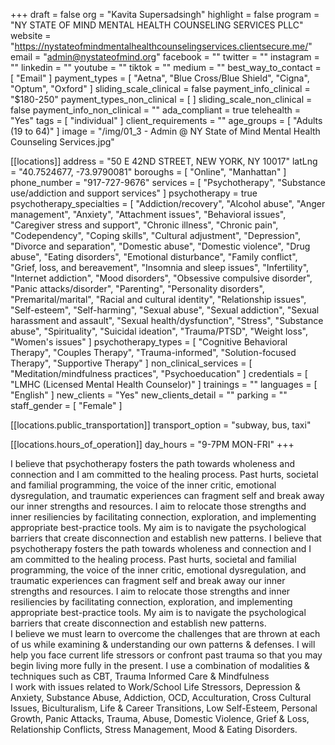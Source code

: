 +++
draft = false
org = "Kavita Supersadsingh"
highlight = false
program = "NY STATE OF MIND MENTAL HEALTH COUNSELING SERVICES PLLC"
website = "https://nystateofmindmentalhealthcounselingservices.clientsecure.me/"
email = "admin@nystateofmind.org"
facebook = ""
twitter = ""
instagram = ""
linkedin = ""
youtube = ""
tiktok = ""
medium = ""
best_way_to_contact = [ "Email" ]
payment_types = [
  "Aetna",
  "Blue Cross/Blue Shield",
  "Cigna",
  "Optum",
  "Oxford"
]
sliding_scale_clinical = false
payment_info_clinical = "$180-250"
payment_types_non_clinical = [ ]
sliding_scale_non_clinical = false
payment_info_non_clinical = ""
ada_compliant = true
telehealth = "Yes"
tags = [ "individual" ]
client_requirements = ""
age_groups = [ "Adults (19 to 64)" ]
image = "/img/01_3 - Admin @ NY State of Mind Mental Health Counseling Services.jpg"

[[locations]]
address = "50 E 42ND STREET, NEW YORK, NY 10017"
latLng = "40.7524677, -73.9790081"
boroughs = [ "Online", "Manhattan" ]
phone_number = "917-727-9676"
services = [
  "Psychotherapy",
  "Substance use/addiction and support services"
]
psychotherapy = true
psychotherapy_specialties = [
  "Addiction/recovery",
  "Alcohol abuse",
  "Anger management",
  "Anxiety",
  "Attachment issues",
  "Behavioral issues",
  "Caregiver stress and support",
  "Chronic illness",
  "Chronic pain",
  "Codependency",
  "Coping skills",
  "Cultural adjustment",
  "Depression",
  "Divorce and separation",
  "Domestic abuse",
  "Domestic violence",
  "Drug abuse",
  "Eating disorders",
  "Emotional disturbance",
  "Family conflict",
  "Grief, loss, and bereavement",
  "Insomnia and sleep issues",
  "Infertility",
  "Internet addiction",
  "Mood disorders",
  "Obsessive compulsive disorder",
  "Panic attacks/disorder",
  "Parenting",
  "Personality disorders",
  "Premarital/marital",
  "Racial and cultural identity",
  "Relationship issues",
  "Self-esteem",
  "Self-harming",
  "Sexual abuse",
  "Sexual addiction",
  "Sexual harassment and assault",
  "Sexual health/dysfunction",
  "Stress",
  "Substance abuse",
  "Spirituality",
  "Suicidal ideation",
  "Trauma/PTSD",
  "Weight loss",
  "Women's issues"
]
psychotherapy_types = [
  "Cognitive Behavioral Therapy",
  "Couples Therapy",
  "Trauma-informed",
  "Solution-focused Therapy",
  "Supportive Therapy"
]
non_clinical_services = [ "Meditation/mindfulness practices", "Psychoeducation" ]
credentials = [ "LMHC (Licensed Mental Health Counselor)" ]
trainings = ""
languages = [ "English" ]
new_clients = "Yes"
new_clients_detail = ""
parking = ""
staff_gender = [ "Female" ]

  [[locations.public_transportation]]
  transport_option = "subway, bus, taxi"

  [[locations.hours_of_operation]]
  day_hours = "9-7PM MON-FRI"
+++


I believe that psychotherapy fosters the path towards wholeness and connection and I am committed to the healing process. Past hurts, societal and familial programming, the voice of the inner critic, emotional dysregulation, and traumatic experiences can fragment self and break away our inner strengths and resources. I aim to relocate those strengths and inner resiliencies by facilitating connection, exploration, and implementing appropriate best-practice tools. My aim is to navigate the psychological barriers that create disconnection and establish new patterns. I believe that psychotherapy fosters the path towards wholeness and connection and I am committed to the healing process. Past hurts, societal and familial programming, the voice of the inner critic, emotional dysregulation, and traumatic experiences can fragment self and break away our inner strengths and resources. I aim to relocate those strengths and inner resiliencies by facilitating connection, exploration, and implementing appropriate best-practice tools. My aim is to navigate the psychological barriers that create disconnection and establish new patterns. <br>
I believe we must learn to overcome the challenges that are thrown at each of us while examining & understanding our own patterns & defenses. I will help you face current life stressors or confront past trauma so that you may begin living more fully in the present. I use a combination of modalities & techniques such as CBT, Trauma Informed Care & Mindfulness <br>
I work with issues related to Work/School Life Stressors, Depression & Anxiety, Substance Abuse, Addiction, OCD, Acculturation, Cross Cultural Issues, Biculturalism, Life & Career Transitions, Low Self-Esteem, Personal Growth, Panic Attacks, Trauma, Abuse, Domestic Violence, Grief & Loss, Relationship Conflicts, Stress Management, Mood & Eating Disorders.
